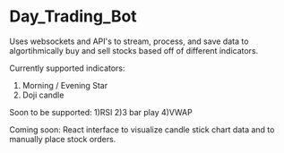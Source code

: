 # Day_Trading_Bot
Uses websockets and API's to stream, process, and save data to algortihmically buy and sell stocks based off of different indicators.

Currently supported indicators:
1) Morning / Evening Star
2) Doji candle 

Soon to be supported:
1)RSI
2)3 bar play
4)VWAP

Coming soon:
React interface to visualize candle stick chart data and to manually place stock orders.
